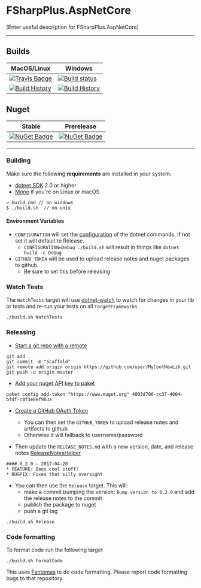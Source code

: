 # FSharpPlus.AspNetCore

[Enter useful description for FSharpPlus.AspNetCore]

---

## Builds

MacOS/Linux | Windows
--- | ---
[![Travis Badge](https://travis-ci.org/wallymathieu/FSharpPlus.AspNetCore.svg?branch=master)](https://travis-ci.org/wallymathieu/FSharpPlus.AspNetCore) | [![Build status](https://ci.appveyor.com/api/projects/status/github/wallymathieu/FSharpPlus.AspNetCore?svg=true)](https://ci.appveyor.com/project/wallymathieu/FSharpPlus.AspNetCore)
[![Build History](https://buildstats.info/travisci/chart/wallymathieu/FSharpPlus.AspNetCore)](https://travis-ci.org/wallymathieu/FSharpPlus.AspNetCore/builds) | [![Build History](https://buildstats.info/appveyor/chart/wallymathieu/FSharpPlus.AspNetCore)](https://ci.appveyor.com/project/wallymathieu/FSharpPlus.AspNetCore)  


## Nuget 

Stable | Prerelease
--- | ---
[![NuGet Badge](https://buildstats.info/nuget/FSharpPlus.AspNetCore)](https://www.nuget.org/packages/FSharpPlus.AspNetCore/) | [![NuGet Badge](https://buildstats.info/nuget/FSharpPlus.AspNetCore?includePreReleases=true)](https://www.nuget.org/packages/FSharpPlus.AspNetCore/)

---

### Building


Make sure the following **requirements** are installed in your system:

* [dotnet SDK](https://www.microsoft.com/net/download/core) 2.0 or higher
* [Mono](http://www.mono-project.com/) if you're on Linux or macOS.

```
> build.cmd // on windows
$ ./build.sh  // on unix
```

#### Environment Variables

* `CONFIGURATION` will set the [configuration](https://docs.microsoft.com/en-us/dotnet/core/tools/dotnet-build?tabs=netcore2x#options) of the dotnet commands.  If not set it will default to Release.
  * `CONFIGURATION=Debug ./build.sh` will result in things like `dotnet build -c Debug`
* `GITHUB_TOKEN` will be used to upload release notes and nuget packages to github.
  * Be sure to set this before releasing

### Watch Tests

The `WatchTests` target will use [dotnet-watch](https://github.com/aspnet/Docs/blob/master/aspnetcore/tutorials/dotnet-watch.md) to watch for changes in your lib or tests and re-run your tests on all `TargetFrameworks`

```
./build.sh WatchTests
```

### Releasing
* [Start a git repo with a remote](https://help.github.com/articles/adding-an-existing-project-to-github-using-the-command-line/)

```
git add .
git commit -m "Scaffold"
git remote add origin origin https://github.com/user/MyCoolNewLib.git
git push -u origin master
```

* [Add your nuget API key to paket](https://fsprojects.github.io/Paket/paket-config.html#Adding-a-NuGet-API-key)

```
paket config add-token "https://www.nuget.org" 4003d786-cc37-4004-bfdf-c4f3e8ef9b3a
```

* [Create a GitHub OAuth Token](https://help.github.com/articles/creating-a-personal-access-token-for-the-command-line/)
    * You can then set the `GITHUB_TOKEN` to upload release notes and artifacts to github
    * Otherwise it will fallback to username/password


* Then update the `RELEASE_NOTES.md` with a new version, date, and release notes [ReleaseNotesHelper](https://fsharp.github.io/FAKE/apidocs/fake-releasenoteshelper.html)

```
#### 0.2.0 - 2017-04-20
* FEATURE: Does cool stuff!
* BUGFIX: Fixes that silly oversight
```

* You can then use the `Release` target.  This will:
    * make a commit bumping the version:  `Bump version to 0.2.0` and add the release notes to the commit
    * publish the package to nuget
    * push a git tag

```
./build.sh Release
```


### Code formatting

To format code run the following target

```
./build.sh FormatCode
```

This uses [Fantomas](https://github.com/fsprojects/fantomas) to do code formatting.  Please report code formatting bugs to that repository.
